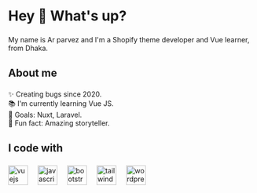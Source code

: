 <h1 align="left">Hey 👋 What's up?</h1>

###

<p align="left">My name is Ar parvez and I'm a Shopify theme developer and Vue learner, from Dhaka.</p>

###

<h2 align="left">About me</h2>

###

<p align="left">✨ Creating bugs since 2020.<br>📚 I'm currently learning Vue JS.<br>🎯 Goals: Nuxt, Laravel.<br>🎲 Fun fact: Amazing storyteller.</p>

###

<h2 align="left">I code with</h2>

###

<div align="left">
  <img src="https://cdn.jsdelivr.net/gh/devicons/devicon/icons/vuejs/vuejs-original.svg" height="40" alt="vuejs logo"  />
  <img width="12" />
  <img src="https://cdn.jsdelivr.net/gh/devicons/devicon/icons/javascript/javascript-original.svg" height="40" alt="javascript logo"  />
  <img width="12" />
  <img src="https://cdn.jsdelivr.net/gh/devicons/devicon/icons/bootstrap/bootstrap-original.svg" height="40" alt="bootstrap logo"  />
  <img width="12" />
  <img src="https://cdn.jsdelivr.net/gh/devicons/devicon/icons/tailwindcss/tailwindcss-plain.svg" height="40" alt="tailwindcss logo"  />
  <img width="12" />
  <img src="https://cdn.jsdelivr.net/gh/devicons/devicon/icons/wordpress/wordpress-original.svg" height="40" alt="wordpress logo"  />
</div>

###
